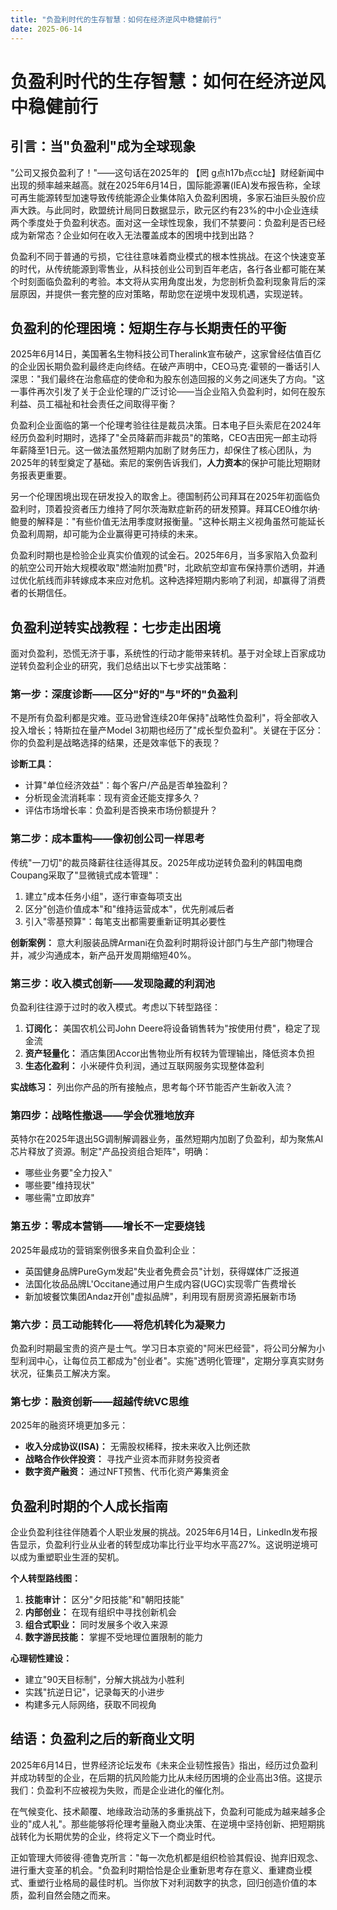 ```yaml
---
title: "负盈利时代的生存智慧：如何在经济逆风中稳健前行"
date: 2025-06-14
---
```

# 负盈利时代的生存智慧：如何在经济逆风中稳健前行 

## 引言：当"负盈利"成为全球现象

"公司又报负盈利了！"——这句话在2025年的 【罔 g点h17b点cc址】财经新闻中出现的频率越来越高。就在2025年6月14日，国际能源署(IEA)发布报告称，全球可再生能源转型加速导致传统能源企业集体陷入负盈利困境，多家石油巨头股价应声大跌。与此同时，欧盟统计局同日数据显示，欧元区约有23%的中小企业连续两个季度处于负盈利状态。面对这一全球性现象，我们不禁要问：负盈利是否已经成为新常态？企业如何在收入无法覆盖成本的困境中找到出路？

负盈利不同于普通的亏损，它往往意味着商业模式的根本性挑战。在这个快速变革的时代，从传统能源到零售业，从科技创业公司到百年老店，各行各业都可能在某个时刻面临负盈利的考验。本文将从实用角度出发，为您剖析负盈利现象背后的深层原因，并提供一套完整的应对策略，帮助您在逆境中发现机遇，实现逆转。

## 负盈利的伦理困境：短期生存与长期责任的平衡

2025年6月14日，美国著名生物科技公司Theralink宣布破产，这家曾经估值百亿的企业因长期负盈利最终走向终结。在破产声明中，CEO马克·霍顿的一番话引人深思："我们最终在治愈癌症的使命和为股东创造回报的义务之间迷失了方向。"这一事件再次引发了关于企业伦理的广泛讨论——当企业陷入负盈利时，如何在股东利益、员工福祉和社会责任之间取得平衡？

负盈利企业面临的第一个伦理考验往往是裁员决策。日本电子巨头索尼在2024年经历负盈利时期时，选择了"全员降薪而非裁员"的策略，CEO吉田宪一郎主动将年薪降至1日元。这一做法虽然短期内加剧了财务压力，却保住了核心团队，为2025年的转型奠定了基础。索尼的案例告诉我们，**人力资本**的保护可能比短期财务报表更重要。

另一个伦理困境出现在研发投入的取舍上。德国制药公司拜耳在2025年初面临负盈利时，顶着投资者压力维持了阿尔茨海默症新药的研发预算。拜耳CEO维尔纳·鲍曼的解释是："有些价值无法用季度财报衡量。"这种长期主义视角虽然可能延长负盈利周期，却可能为企业赢得更可持续的未来。

负盈利时期也是检验企业真实价值观的试金石。2025年6月，当多家陷入负盈利的航空公司开始大规模收取"燃油附加费"时，北欧航空却宣布保持票价透明，并通过优化航线而非转嫁成本来应对危机。这种选择短期内影响了利润，却赢得了消费者的长期信任。

## 负盈利逆转实战教程：七步走出困境

面对负盈利，恐慌无济于事，系统性的行动才能带来转机。基于对全球上百家成功逆转负盈利企业的研究，我们总结出以下七步实战策略：

### 第一步：深度诊断——区分"好的"与"坏的"负盈利

不是所有负盈利都是灾难。亚马逊曾连续20年保持"战略性负盈利"，将全部收入投入增长；特斯拉在量产Model 3初期也经历了"成长型负盈利"。关键在于区分：你的负盈利是战略选择的结果，还是效率低下的表现？

**诊断工具：**
- 计算"单位经济效益"：每个客户/产品是否单独盈利？
- 分析现金流消耗率：现有资金还能支撑多久？
- 评估市场增长率：负盈利是否换来市场份额提升？

### 第二步：成本重构——像初创公司一样思考

传统"一刀切"的裁员降薪往往适得其反。2025年成功逆转负盈利的韩国电商Coupang采取了"显微镜式成本管理"：

1. 建立"成本任务小组"，逐行审查每项支出
2. 区分"创造价值成本"和"维持运营成本"，优先削减后者
3. 引入"零基预算"：每笔支出都需要重新证明其必要性

**创新案例：** 意大利服装品牌Armani在负盈利时期将设计部门与生产部门物理合并，减少沟通成本，新产品开发周期缩短40%。

### 第三步：收入模式创新——发现隐藏的利润池

负盈利往往源于过时的收入模式。考虑以下转型路径：

1. **订阅化：** 美国农机公司John Deere将设备销售转为"按使用付费"，稳定了现金流
2. **资产轻量化：** 酒店集团Accor出售物业所有权转为管理输出，降低资本负担
3. **生态化盈利：** 小米硬件负利润，通过互联网服务实现整体盈利

**实战练习：** 列出你产品的所有接触点，思考每个环节能否产生新收入流？

### 第四步：战略性撤退——学会优雅地放弃

英特尔在2025年退出5G调制解调器业务，虽然短期内加剧了负盈利，却为聚焦AI芯片释放了资源。制定"产品投资组合矩阵"，明确：

- 哪些业务要"全力投入"
- 哪些要"维持现状"
- 哪些需"立即放弃"

### 第五步：零成本营销——增长不一定要烧钱

2025年最成功的营销案例很多来自负盈利企业：

- 英国健身品牌PureGym发起"失业者免费会员"计划，获得媒体广泛报道
- 法国化妆品品牌L'Occitane通过用户生成内容(UGC)实现零广告费增长
- 新加坡餐饮集团Andaz开创"虚拟品牌"，利用现有厨房资源拓展新市场

### 第六步：员工动能转化——将危机转化为凝聚力

负盈利时期最宝贵的资产是士气。学习日本京瓷的"阿米巴经营"，将公司分解为小型利润中心，让每位员工都成为"创业者"。实施"透明化管理"，定期分享真实财务状况，征集员工解决方案。

### 第七步：融资创新——超越传统VC思维

2025年的融资环境更加多元：

- **收入分成协议(ISA)：** 无需股权稀释，按未来收入比例还款
- **战略合作伙伴投资：** 寻找产业资本而非财务投资者
- **数字资产融资：** 通过NFT预售、代币化资产筹集资金

## 负盈利时期的个人成长指南

企业负盈利往往伴随着个人职业发展的挑战。2025年6月14日，LinkedIn发布报告显示，负盈利行业从业者的转型成功率比行业平均水平高27%。这说明逆境可以成为重塑职业生涯的契机。

**个人转型路线图：**

1. **技能审计：** 区分"夕阳技能"和"朝阳技能"
2. **内部创业：** 在现有组织中寻找创新机会
3. **组合式职业：** 同时发展多个收入来源
4. **数字游民技能：** 掌握不受地理位置限制的能力

**心理韧性建设：**
- 建立"90天目标制"，分解大挑战为小胜利
- 实践"抗逆日记"，记录每天的小进步
- 构建多元人际网络，获取不同视角

## 结语：负盈利之后的新商业文明

2025年6月14日，世界经济论坛发布《未来企业韧性报告》指出，经历过负盈利并成功转型的企业，在后期的抗风险能力比从未经历困境的企业高出3倍。这提示我们：负盈利不应被视为失败，而是企业进化的催化剂。

在气候变化、技术颠覆、地缘政治动荡的多重挑战下，负盈利可能成为越来越多企业的"成人礼"。那些能够将伦理考量融入商业决策、在逆境中坚持创新、把短期挑战转化为长期优势的企业，终将定义下一个商业时代。

正如管理大师彼得·德鲁克所言："每一次危机都是组织检验其假设、抛弃旧观念、进行重大变革的机会。"负盈利时期恰恰是企业重新思考存在意义、重建商业模式、重塑行业格局的最佳时机。当你放下对利润数字的执念，回归创造价值的本质，盈利自然会随之而来。
